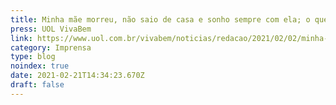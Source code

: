 ```yaml
---
title: Minha mãe morreu, não saio de casa e sonho sempre com ela; o que fazer?
press: UOL VivaBem
link: https://www.uol.com.br/vivabem/noticias/redacao/2021/02/02/minha-mae-morreu-nao-saio-de-casa-e-sonho-sempre-com-ela-o-que-fazer.htm
category: Imprensa
type: blog
noindex: true
date: 2021-02-21T14:34:23.670Z
draft: false
---
```

